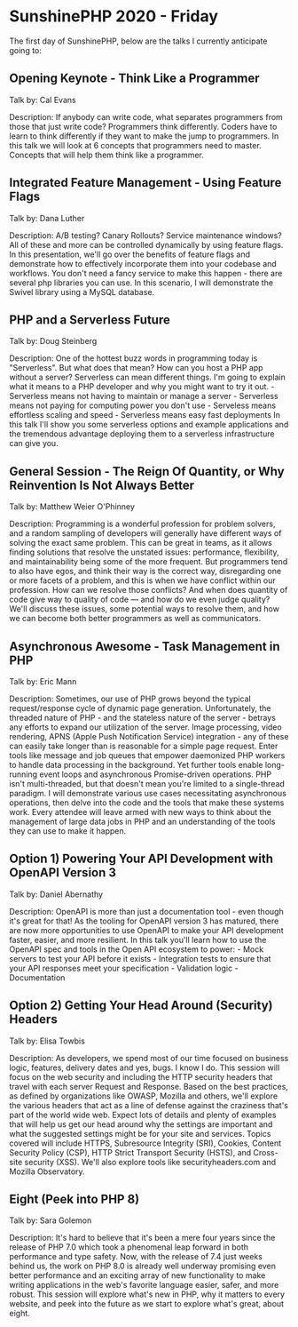 # SunshinePHP 2020 - Friday

The first day of SunshinePHP, below are the talks I currently anticipate going to:

## Opening Keynote - Think Like a Programmer

Talk by: Cal Evans

Description: If anybody can write code, what separates programmers from those that just write code? Programmers think differently. Coders have to learn to think differently if they want to make the jump to programmers. In this talk we will look at 6 concepts that programmers need to master. Concepts that will help them think like a programmer.

## Integrated Feature Management - Using Feature Flags

Talk by: Dana Luther

Description: A/B testing? Canary Rollouts? Service maintenance windows? All of these and more can be controlled dynamically by using feature flags. In this presentation, we'll go over the benefits of feature flags and demonstrate how to effectively incorporate them into your codebase and workflows. You don't need a fancy service to make this happen - there are several php libraries you can use. In this scenario, I will demonstrate the Swivel library using a MySQL database.

## PHP and a Serverless Future

Talk by: Doug Steinberg

Description: One of the hottest buzz words in programming today is "Serverless". But what does that mean? How can you host a PHP app without a server? Serverless can mean different things. I'm going to explain what it means to a PHP developer and why you might want to try it out. - Serverless means not having to maintain or manage a server - Serverless means not paying for computing power you don't use - Serveless means effortless scaling and speed - Serverless means easy fast deployments In this talk I'll show you some serverless options and example applications and the tremendous advantage deploying them to a serverless infrastructure can give you.


## General Session - The Reign Of Quantity, or Why Reinvention Is Not Always Better

Talk by: Matthew Weier O'Phinney

Description: Programming is a wonderful profession for problem solvers, and a random sampling of developers will generally have different ways of solving the exact same problem. This can be great in teams, as it allows finding solutions that resolve the unstated issues: performance, flexibility, and maintainability being some of the more frequent. But programmers tend to also have egos, and think their way is the correct way, disregarding one or more facets of a problem, and this is when we have conflict within our profession. How can we resolve those conflicts? And when does quantity of code give way to quality of code — and how do we even judge quality? We'll discuss these issues, some potential ways to resolve them, and how we can become both better programmers as well as communicators.

## Asynchronous Awesome - Task Management in PHP

Talk by: Eric Mann

Description: Sometimes, our use of PHP grows beyond the typical request/response cycle of dynamic page generation. Unfortunately, the threaded nature of PHP - and the stateless nature of the server - betrays any efforts to expand our utilization of the server. Image processing, video rendering, APNS (Apple Push Notification Service) integration - any of these can easily take longer than is reasonable for a simple page request. Enter tools like message and job queues that empower daemonized PHP workers to handle data processing in the background. Yet further tools enable long-running event loops and asynchronous Promise-driven operations. PHP isn't multi-threaded, but that doesn't mean you're limited to a single-thread paradigm. I will demonstrate various use cases necessitating asynchronous operations, then delve into the code and the tools that make these systems work. Every attendee will leave armed with new ways to think about the management of large data jobs in PHP and an understanding of the tools they can use to make it happen.


## Option 1) Powering Your API Development with OpenAPI Version 3 

Talk by: Daniel Abernathy

Description: OpenAPI is more than just a documentation tool - even though it's great for that! As the tooling for OpenAPI version 3 has matured, there are now more opportunities to use OpenAPI to make your API development faster, easier, and more resilient. In this talk you'll learn how to use the OpenAPI spec and tools in the Open API ecosystem to power: - Mock servers to test your API before it exists - Integration tests to ensure that your API responses meet your specification - Validation logic - Documentation



## Option 2) Getting Your Head Around (Security) Headers 

Talk by: Elisa Towbis

Description: As developers, we spend most of our time focused on business logic, features, delivery dates and yes, bugs. I know I do. This session will focus on the web security and including the HTTP security headers that travel with each server Request and Response. Based on the best practices, as defined by organizations like OWASP, Mozilla and others, we'll explore the various headers that act as a line of defense against the craziness that's part of the world wide web. Expect lots of details and plenty of examples that will help us get our head around why the settings are important and what the suggested settings might be for your site and services. Topics covered will include HTTPS, Subresource Integrity (SRI), Cookies, Content Security Policy (CSP), HTTP Strict Transport Security (HSTS), and Cross-site security (XSS). We'll also explore tools like securityheaders.com and Mozilla Observatory.

## Eight (Peek into PHP 8)

Talk by: Sara Golemon

Description: It's hard to believe that it's been a mere four years since the release of PHP 7.0 which took a phenomenal leap forward in both performance and type safety. Now, with the release of 7.4 just weeks behind us, the work on PHP 8.0 is already well underway promising even better performance and an exciting array of new functionality to make writing applications in the web's favorite language easier, safer, and more robust. This session will explore what's new in PHP, why it matters to every website, and peek into the future as we start to explore what's great, about eight.


